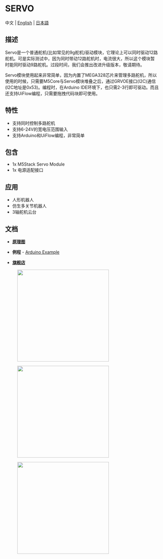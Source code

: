 # SERVO

中文 | [English](/en/product_documents/modules/module_servo) | [日本語](ja/product_documents/modules/module_servo)

## 描述

Servo是一个普通舵机(比如常见的9g舵机)驱动模块，它理论上可以同时驱动12路舵机。可是实际测试中，因为同时带动12路舵机时，电流很大，所以这个模块暂时能同时驱动9路舵机。过段时间，我们会推出改进升级版本，敬请期待。

Servo模块使用起来非常简单，因为内置了MEGA328芯片来管理多路舵机，所以使用的时候，只需要M5Core与Servo模块堆叠之后，通过GRVOE接口(I2C)通信(I2C地址是0x53)。编程时，在Arduino IDE环境下，也只需2-3行即可驱动。而且还支持UiFlow编程，只需要拖拽代码块即可使用。

## 特性

-  支持同时控制多路舵机
-  支持6-24V的宽电压范围输入
-  支持Arduino和UiFlow编程，非常简单

## 包含

-  1x M5Stack Servo Module
-  1x 电源适配接口

## 应用

-  人形机器人
-  仿生多关节机器人
-  3轴舵机云台

## 文档

-  **[原理图](zh_CN/file_to_display_null)**

-  **例程** - [Arduino Example](https://github.com/m5stack/M5Stack/tree/master/examples/Modules/Servo)

- **[旗舰店](https://www.aliexpress.com/store/product/M5Stack-New-SERVO-Module-Board-12-Channels-Servo-Controller-with-MEGA328-Inside-Power-Adapter-6-24V/3226069_32951356502.html?spm=a2g1y.12024536.productList_5885011.pic_0)**

<figure>
    <img src="assets/img/product_pics/modules/servo_01.jpg" height="300" width="300">
</figure>

<figure>
    <img src="assets/img/product_pics/modules/servo_02.jpg" height="300" width="300">
</figure>

<figure>
    <img src="assets/img/product_pics/modules/servo_03.jpg" height="300" width="300">
</figure>